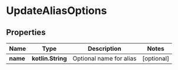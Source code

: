 
# UpdateAliasOptions

## Properties
Name | Type | Description | Notes
------------ | ------------- | ------------- | -------------
**name** | **kotlin.String** | Optional name for alias |  [optional]



